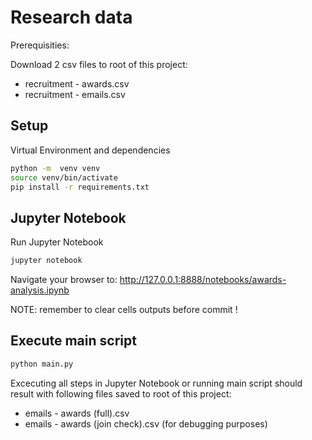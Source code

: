 # Research data

Prerequisities:

Download 2 csv files to root of this project:
- recruitment - awards.csv
- recruitment - emails.csv

## Setup

Virtual Environment and dependencies
```bash
python -m  venv venv
source venv/bin/activate
pip install -r requirements.txt
```

## Jupyter Notebook

Run Jupyter Notebook
```bash
jupyter notebook
```

Navigate your browser to:
http://127.0.0.1:8888/notebooks/awards-analysis.ipynb

NOTE: remember to clear cells outputs before commit !

## Execute main script

```bash
python main.py
```

Excecuting all steps in Jupyter Notebook or running main script should result with following files
saved to root of this project:

- emails - awards (full).csv
- emails - awards (join check).csv (for debugging purposes)